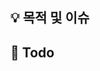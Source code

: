 ## 💡 목적 및 이슈

<!-- 해당 이슈(타켓)이 처리해야할 목적 -->

## 📝 Todo

<!-- 작업 UI 가 있으면 UI 추가하기 -->
<!-- 해당 기능을 개발하면서 작업할 리스트 -->
